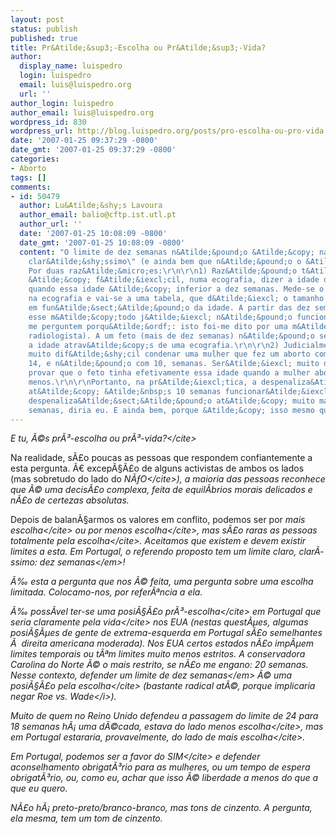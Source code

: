 ```yaml
---
layout: post
status: publish
published: true
title: Pr&Atilde;&sup3;-Escolha ou Pr&Atilde;&sup3;-Vida?
author:
  display_name: luispedro
  login: luispedro
  email: luis@luispedro.org
  url: ''
author_login: luispedro
author_email: luis@luispedro.org
wordpress_id: 830
wordpress_url: http://blog.luispedro.org/posts/pro-escolha-ou-pro-vida
date: '2007-01-25 09:37:29 -0800'
date_gmt: '2007-01-25 09:37:29 -0800'
categories:
- Aborto
tags: []
comments:
- id: 50479
  author: Lu&Atilde;&shy;s Lavoura
  author_email: balio@cftp.ist.utl.pt
  author_url: ''
  date: '2007-01-25 10:08:09 -0800'
  date_gmt: '2007-01-25 10:08:09 -0800'
  content: "O limite de dez semanas n&Atilde;&pound;o &Atilde;&copy; nada \"claro,
    clar&Atilde;&shy;ssimo\" (e ainda bem que n&Atilde;&pound;o o &Atilde;&copy;).
    Por duas raz&Atilde;&micro;es:\r\n\r\n1) Raz&Atilde;&pound;o t&Atilde;&copy;cnica:
    &Atilde;&copy; f&Atilde;&iexcl;cil, numa ecografia, dizer a idade de um embri&Atilde;&pound;o
    quando essa idade &Atilde;&copy; inferior a dez semanas. Mede-se o embri&Atilde;&pound;o
    na ecografia e vai-se a uma tabela, que d&Atilde;&iexcl; o tamanho (comprimento)
    em fun&Atilde;&sect;&Atilde;&pound;o da idade. A partir das dez semanas de gravidez,
    esse m&Atilde;&copy;todo j&Atilde;&iexcl; n&Atilde;&pound;o funciona (n&Atilde;&pound;o
    me perguntem porqu&Atilde;&ordf;: isto foi-me dito por uma m&Atilde;&copy;dica
    radiologista). A um feto (mais de dez semanas) n&Atilde;&pound;o se consegue determinar
    a idade atrav&Atilde;&copy;s de uma ecografia.\r\n\r\n2) Judicialmente, ser&Atilde;&iexcl;
    muito dif&Atilde;&shy;cil condenar uma mulher que fez um aborto com 12 ou com
    14, e n&Atilde;&pound;o com 10, semanas. Ser&Atilde;&iexcl; muito dif&Atilde;&shy;cil
    provar que o feto tinha efetivamente essa idade quando a mulher abortou, e n&Atilde;&pound;o
    menos.\r\n\r\nPortanto, na pr&Atilde;&iexcl;tica, a despenaliza&Atilde;&sect;&Atilde;&pound;o
    at&Atilde;&copy; &Atilde;&nbsp;s 10 semanas funcionar&Atilde;&iexcl; como uma
    despenaliza&Atilde;&sect;&Atilde;&pound;o at&Atilde;&copy; muito mais: 14 ou 15
    semanas, diria eu. E ainda bem, porque &Atilde;&copy; isso mesmo que eu pretendo."
---
```

<p><cite>E tu, &Atilde;&copy;s pr&Atilde;&sup3;-escolha ou pr&Atilde;&sup3;-vida?<&#47;cite>
<p>Na realidade, s&Atilde;&pound;o poucas as pessoas que respondem confiantemente a esta pergunta. &Atilde;&euro; excep&Atilde;&sect;&Atilde;&pound;o de alguns activistas de ambos os lados (mas sobretudo do lado do <cite>N&Atilde;&fnof;O<&#47;cite>), a maioria das pessoas reconhece que &Atilde;&copy; uma decis&Atilde;&pound;o complexa, feita de equil&Atilde;&shy;brios morais delicados e n&Atilde;&pound;o de certezas absolutas.
<p>Depois de balan&Atilde;&sect;armos os valores em conflito, podemos ser por <cite>mais escolha<&#47;cite> ou por <cite>menos escolha<&#47;cite>, mas s&Atilde;&pound;o raras as pessoas totalmente <cite>pela escolha<&#47;cite>. Aceitamos que existem e devem existir limites a esta. Em Portugal, o referendo proposto tem um limite claro, clar&Atilde;&shy;ssimo: <em>dez semanas<&#47;em>!
<p>&Atilde;&permil; esta a pergunta que nos &Atilde;&copy; feita, uma pergunta sobre uma escolha limitada. Colocamo-nos, por refer&Atilde;&ordf;ncia a ela.
<p>&Atilde;&permil; poss&Atilde;&shy;vel ter-se uma posi&Atilde;&sect;&Atilde;&pound;o <cite>pr&Atilde;&sup3;-escolha<&#47;cite> em Portugal que seria claramente <cite>pela vida<&#47;cite> nos EUA (nestas quest&Atilde;&micro;es, algumas posi&Atilde;&sect;&Atilde;&micro;es de gente de extrema-esquerda em Portugal s&Atilde;&pound;o semelhantes &Atilde;&nbsp; direita americana moderada). Nos EUA certos estados n&Atilde;&pound;o imp&Atilde;&micro;em limites temporais ou t&Atilde;&ordf;m limites muito menos estritos. A conservadora Carolina do Norte &Atilde;&copy; o mais restrito, se n&Atilde;&pound;o me engano: 20 semanas. Nesse contexto, defender um limite de <em>dez semanas<&#47;em> &Atilde;&copy; uma posi&Atilde;&sect;&Atilde;&pound;o <cite>pela escolha<&#47;cite> (bastante radical at&Atilde;&copy;, porque implicaria negar <i>Roe vs. Wade<&#47;i>).
<p>Muito de quem no Reino Unido defendeu a passagem do limite de 24 para 18 semanas h&Atilde;&iexcl; uma d&Atilde;&copy;cada, estava do lado <cite>menos escolha<&#47;cite>, mas em Portugal estararia, provavelmente, do lado de <cite>mais escolha<&#47;cite>.
<p>Em Portugal, podemos ser a favor do <cite>SIM<&#47;cite> e defender aconselhamento obrigat&Atilde;&sup3;rio para as mulheres, ou um tempo de espera obrigat&Atilde;&sup3;rio, ou, como eu, achar que isso &Atilde;&copy; liberdade a menos do que a que eu quero.
<p>N&Atilde;&pound;o h&Atilde;&iexcl; preto-preto&#47;branco-branco, mas tons de cinzento. A pergunta, ela mesma, tem um tom de cinzento.</p>
